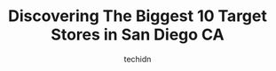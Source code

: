 ---
layout: ampstory
image: https://i0.wp.com/www.depkes.org/wp-content/uploads/2023/06/target-0-in-san-diego-ca-1685965358.jpeg?resize=640,853
author: techidn
featured: false
description: Discover the impressive array of Target options in San Diego CA, where you can find 10 of the largest Target establishments in the area. From renowned classics to hidden gems, San Diego CA o
title: Discovering The Biggest 10 Target Stores in San Diego CA
cover:
   title: Discovering The Biggest 10 Target Stores in San Diego CA
   subtitle: Rickpate
   background: https://www.depkes.org/wp-content/uploads/2023/06/target-0-in-san-diego-ca-1685965358.jpeg

pages: 
 - layout: thirds
   top: <h1>#1 Target</h1>
   bottom: "<p>Title - Disappointing Experience at Target Store with Unpleasant EncounterRating - ★I recently visited my local Target store on May 7th, around 11-15 am, and unfortunatel</p>"
   background: https://www.depkes.org/wp-content/uploads/2023/06/target-1-in-san-diego-ca-1685965358.jpeg
   backgroundblur: true
 - layout: thirds
   top: <h1>#2 Target</h1>
   bottom: "<p>3245 Sports Arena Blvd, San Diego, CA 92110, United States</p>"
   background: https://www.depkes.org/wp-content/uploads/2023/06/target-2-in-san-diego-ca-1685965358.jpeg
   cta:
      link: https://www.depkes.org/blog/discovering-the-biggest-10-target-stores-in-san-diego-ca/
      text: Discovering The Biggest 10 Target Stores in San Diego CA
 - layout: thirds
   top: <h1>#3 Target</h1>
   bottom: "<p>8251 Mira Mesa Blvd, San Diego, CA 92126, United States</p>"
   background: https://www.depkes.org/wp-content/uploads/2023/06/target-3-in-san-diego-ca-1685965359.jpeg
   cta:
      link: https://www.depkes.org/blog/discovering-the-biggest-10-target-stores-in-san-diego-ca/
      text: Discovering The Biggest 10 Target Stores in San Diego CA
 - layout: thirds
   top: <h1>#4 Target</h1>
   bottom: "<p>8001 Othello Ave, San Diego, CA 92111, United States</p>"
   background: https://images.unsplash.com/photo-1613843873231-1447db182f97?ixlib=rb-4.0.3&ixid=MnwxMjA3fDB8MHxwaG90by1wYWdlfHx8fGVufDB8fHx8&auto=format&fit=crop&w=640&h=853&q=80
   cta:
      link: https://www.depkes.org/blog/discovering-the-biggest-10-target-stores-in-san-diego-ca/
      text: Discovering The Biggest 10 Target Stores in San Diego CA
 - layout: thirds
   top: <h1>#5 Target</h1>
   bottom: "<p>5680 Balboa Ave, San Diego, CA 92111, United States</p>"
   background: https://images.unsplash.com/photo-1632260260864-caf7fde5ec36?ixlib=rb-4.0.3&ixid=MnwxMjA3fDB8MHxwaG90by1wYWdlfHx8fGVufDB8fHx8&auto=format&fit=crop&w=640&h=853&q=80
   cta:
      link: https://www.depkes.org/blog/discovering-the-biggest-10-target-stores-in-san-diego-ca/
      text: Discovering The Biggest 10 Target Stores in San Diego CA
 - layout: thirds
   top: <h1>#6 Target</h1>
   bottom: "<p>3424 College Ave, San Diego, CA 92115, United States</p>"
   background: https://images.unsplash.com/photo-1615749413727-825b59a857b5?ixlib=rb-4.0.3&ixid=MnwxMjA3fDB8MHxwaG90by1wYWdlfHx8fGVufDB8fHx8&auto=format&fit=crop&w=640&h=853&q=80
   cta:
      link: https://www.depkes.org/blog/discovering-the-biggest-10-target-stores-in-san-diego-ca/
      text: Discovering The Biggest 10 Target Stores in San Diego CA
 - layout: thirds
   top: <h1>#7 Target</h1>
   bottom: "<p>17170 Camino Del Sur, San Diego, CA 92127, United States</p>"
   background: https://images.unsplash.com/photo-1547366785-564103df7e13?ixlib=rb-4.0.3&ixid=MnwxMjA3fDB8MHxwaG90by1wYWdlfHx8fGVufDB8fHx8&auto=format&fit=crop&w=640&h=853&q=80
   cta:
      link: https://www.depkes.org/blog/discovering-the-biggest-10-target-stores-in-san-diego-ca/
      text: Discovering The Biggest 10 Target Stores in San Diego CA
 - layout: thirds
   middle: Continue reading...
   background: https://images.unsplash.com/photo-1553949345-eb786bb3f7ba?ixlib=rb-4.0.3&ixid=MnwxMjA3fDB8MHxwaG90by1wYWdlfHx8fGVufDB8fHx8&auto=format&fit=crop&w=640&h=853&q=80
   cta:
      link: https://www.depkes.org/blog/discovering-the-biggest-10-target-stores-in-san-diego-ca/
      text: Discovering The Biggest 10 Target Stores in San Diego CA
      
---